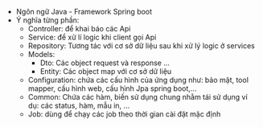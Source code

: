- Ngôn ngữ Java - Framework Spring boot
- Ý nghĩa từng phần:
  - Controller: để khai báo các Api
  - Service: để xử lí logic khi client gọi Api 
  - Repository: Tương tác với cơ sở dữ liệu sau khi xử lý logic ở services
  - Models:
    + Dto: Các object request và response ...
    + Entity: Các object map với cơ sở dữ liệu
  - Configuration: chứa các cấu hình của ứng dụng như: bảo mật, tool mapper, cấu hình web, cấu hình Jpa spring boot,...
  - Common: Chứa các hàm, biến sử dụng chung nhằm tái sử dụng ví dụ: các status, hàm, mẫu in, ... 
  - Job: dùng để chạy các job theo thời gian cài đặt mặc định